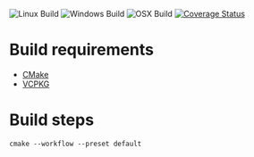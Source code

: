 ![Linux Build](https://github.com/Keepsake/fatal/actions/workflows/linux.yaml/badge.svg?branch=main)
![Windows Build](https://github.com/Keepsake/fatal/actions/workflows/windows.yaml/badge.svg?branch=main)
![OSX Build](https://github.com/Keepsake/fatal/actions/workflows/osx.yaml/badge.svg?branch=main)
[![Coverage Status](https://coveralls.io/repos/github/Keepsake/fatal/badge.svg?branch=main)](https://coveralls.io/github/Keepsake/fatal?branch=main)

# Build requirements

* [CMake](https://cmake.org/install/)
* [VCPKG](https://vcpkg.io)

# Build steps

```
cmake --workflow --preset default
```
